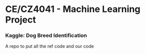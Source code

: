 # CE/CZ4041 - Machine Learning Project
### Kaggle: Dog Breed Identification
A repo to put all the ref code and our code
